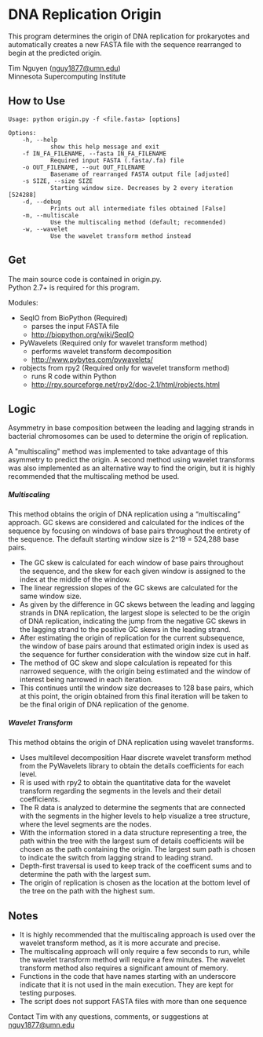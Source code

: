 # DNA Replication Origin
This program determines the origin of DNA replication for prokaryotes and
automatically creates a new FASTA file with the sequence rearranged to begin
at the predicted origin.

Tim Nguyen (nguy1877@umn.edu)  
Minnesota Supercomputing Institute

## How to Use
    Usage: python origin.py -f <file.fasta> [options] 

    Options:
        -h, --help      
                show this help message and exit
        -f IN_FA_FILENAME, --fasta IN_FA_FILENAME
                Required input FASTA (.fasta/.fa) file
        -o OUT_FILENAME, --out OUT_FILENAME
                Basename of rearranged FASTA output file [adjusted]
        -s SIZE, --size SIZE  
                Starting window size. Decreases by 2 every iteration [524288]
        -d, --debug           
                Prints out all intermediate files obtained [False]
        -m, --multiscale      
                Use the multiscaling method (default; recommended)
        -w, --wavelet         
                Use the wavelet transform method instead

## Get
The main source code is contained in origin.py.  
Python 2.7+ is required for this program.

Modules:

- SeqIO from BioPython (Required)
    - parses the input FASTA file
    - http://biopython.org/wiki/SeqIO
- PyWavelets (Required only for wavelet transform method) 
    - performs wavelet transform decomposition
    - http://www.pybytes.com/pywavelets/
- robjects from rpy2 (Required only for wavelet transform method)
    - runs R code within Python
    - http://rpy.sourceforge.net/rpy2/doc-2.1/html/robjects.html

## Logic
Asymmetry in base composition between the leading and lagging strands in
bacterial chromosomes can be used to determine the origin of replication. 

A "multiscaling" method was implemented to take advantage of this asymmetry
to predict the origin. A second method using wavelet transforms was also
implemented as an alternative way to find the origin, but it is highly 
recommended that the multiscaling method be used.

##### Multiscaling
This method obtains the origin of DNA replication using a “multiscaling” 
approach. GC skews are considered and calculated for the indices of the 
sequence by focusing on windows of base pairs throughout the entirety of the 
sequence. The default starting window size is 2^19 = 524,288 base pairs.

- The GC skew is calculated for each window of base pairs throughout the 
sequence, and the skew for each given window is assigned to the index at the 
middle of the window. 
- The linear regression slopes of the GC skews are calculated for the same 
window size. 
- As given by the difference in GC skews between the leading and lagging 
strands in DNA replication, the largest slope is selected to be the origin 
of DNA replication, indicating the jump from the negative GC skews in the 
lagging strand to the positive GC skews in the leading strand. 
- After estimating the origin of replication for the current subsequence, 
the window of base pairs around that estimated origin index is used as the 
sequence for further consideration with the window size cut in half. 
- The method of GC skew and slope calculation is repeated for this narrowed
sequence, with the origin being estimated and the window of interest being 
narrowed in each iteration. 
- This continues until the window size decreases to 128 base pairs, which at 
this point, the origin obtained from this final iteration will be taken to be 
the final origin of DNA replication of the genome.

##### Wavelet Transform
This method obtains the origin of DNA replication using wavelet transforms.

- Uses multilevel decomposition Haar discrete wavelet transform method from 
the PyWavelets library to obtain the details coefficients for each level.
- R is used with rpy2 to obtain the quantitative data for the wavelet
transform regarding the segments in the levels and their detail coefficients.
- The R data is analyzed to determine the segments that are connected with
the segments in the higher levels to help visualize a tree structure, where the
level segments are the nodes.
- With the information stored in a data structure representing a tree, the
path within the tree with the largest sum of details coefficients will be
chosen as the path containing the origin. The largest sum path is chosen to
indicate the switch from lagging strand to leading strand.
- Depth-first traversal is used to keep track of the coefficent sums and to
determine the path with the largest sum.
- The origin of replication is chosen as the location at the bottom level of
the tree on the path with the highest sum.

## Notes
- It is highly recommended that the multiscaling approach is used over the
wavelet transform method, as it is more accurate and precise.
- The multiscaling approach will only require a few seconds to run, while
the wavelet transform method will require a few minutes. The wavelet transform
method also requires a significant amount of memory.
- Functions in the code that have names starting with an underscore indicate
that it is not used in the main execution. They are kept for testing purposes.
- The script does not support FASTA files with more than one sequence

Contact Tim with any questions, comments, or suggestions at nguy1877@umn.edu